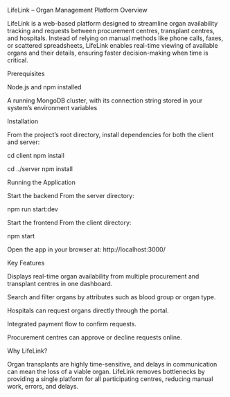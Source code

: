 LifeLink – Organ Management Platform
Overview

LifeLink is a web-based platform designed to streamline organ availability tracking and requests between procurement centres, transplant centres, and hospitals.
Instead of relying on manual methods like phone calls, faxes, or scattered spreadsheets, LifeLink enables real-time viewing of available organs and their details, ensuring faster decision-making when time is critical.

Prerequisites

Node.js and npm installed

A running MongoDB cluster, with its connection string stored in your system’s environment variables

Installation

From the project’s root directory, install dependencies for both the client and server:

cd client
npm install

cd ../server
npm install

Running the Application

Start the backend
From the server directory:

npm run start:dev


Start the frontend
From the client directory:

npm start


Open the app in your browser at:
http://localhost:3000/

Key Features

Displays real-time organ availability from multiple procurement and transplant centres in one dashboard.

Search and filter organs by attributes such as blood group or organ type.

Hospitals can request organs directly through the portal.

Integrated payment flow to confirm requests.

Procurement centres can approve or decline requests online.

Why LifeLink?

Organ transplants are highly time-sensitive, and delays in communication can mean the loss of a viable organ. LifeLink removes bottlenecks by providing a single platform for all participating centres, reducing manual work, errors, and delays.
